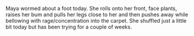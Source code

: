 Maya wormed about a foot today. She rolls onto her front, face plants, raises her bum and pulls her legs close to her and then pushes away while bellowing with rage/concentration into the carpet. She shuffled just a little bit today but has been trying for a couple of weeks.
